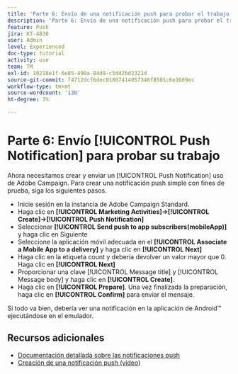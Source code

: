 ```yaml
---
title: 'Parte 6: Envío de una notificación push para probar el trabajo'
description: 'Parte 6: Envío de una notificación push para probar el trabajo'
feature: Push
jira: KT-4830
user: Admin
level: Experienced
doc-type: tutorial
activity: use
team: TM
exl-id: 10218e1f-6e85-490a-84d9-c5d42bd2321d
source-git-commit: f4712dcf6dec01867414057346f8501c6e1669ec
workflow-type: tm+mt
source-wordcount: '138'
ht-degree: 3%

---
```


# Parte 6: Envío [!UICONTROL Push Notification] para probar su trabajo

Ahora necesitamos crear y enviar un [!UICONTROL Push Notification] uso de Adobe Campaign. Para crear una notificación push simple con fines de prueba, siga los siguientes pasos.

* Inicie sesión en la instancia de Adobe Campaign Standard.
* Haga clic en **[!UICONTROL Marketing Activities]->[!UICONTROL Create]->[!UICONTROL Push Notification]**
* Seleccionar **[!UICONTROL Send push to app subscribers(mobileApp)]** y haga clic en Siguiente
* Seleccione la aplicación móvil adecuada en el **[!UICONTROL Associate a Mobile App to a delivery]** y haga clic en **[!UICONTROL Next]**
* Haga clic en la etiqueta count y debería devolver un valor mayor que 0. Haga clic en **[!UICONTROL Next]**
* Proporcionar una clave [!UICONTROL Message title] y [!UICONTROL Message body] y haga clic en **[!UICONTROL Create]**.
* Haga clic en **[!UICONTROL Prepare]**. Una vez finalizada la preparación, haga clic en **[!UICONTROL Confirm]** para enviar el mensaje.

Si todo va bien, debería ver una notificación en la aplicación de Android™ ejecutándose en el emulador.

## Recursos adicionales

* [Documentación detallada sobre las notificaciones push](https://experienceleague.adobe.com/docs/campaign-standard/using/communication-channels/push-notifications/about-push-notifications.html?lang=en)
* [Creación de una notificación push (vídeo)](/help/communication-channels/mobile/push-notifications/creating-a-push-notification.md)
